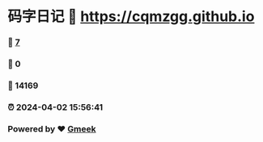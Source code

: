 # 码字日记 :link: https://cqmzgg.github.io 
### :page_facing_up: [7](https://cqmzgg.github.io/tag.html) 
### :speech_balloon: 0 
### :hibiscus: 14169 
### :alarm_clock: 2024-04-02 15:56:41 
### Powered by :heart: [Gmeek](https://github.com/Meekdai/Gmeek)
